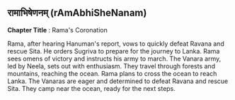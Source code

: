 ## रामाभिषेणनम् (rAmAbhiSheNanam)
**Chapter Title** : Rama's Coronation

Rama, after hearing Hanuman's report, vows to quickly defeat Ravana and rescue Sita. He orders Sugriva to prepare for the journey to Lanka. Rama sees omens of victory and instructs his army to march. The Vanara army, led by Neela, sets out with enthusiasm. They travel through forests and mountains, reaching the ocean. Rama plans to cross the ocean to reach Lanka. The Vanaras are eager and determined to defeat Ravana and rescue Sita. They camp near the ocean, ready for the next steps.